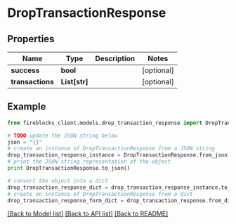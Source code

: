 # DropTransactionResponse


## Properties
Name | Type | Description | Notes
------------ | ------------- | ------------- | -------------
**success** | **bool** |  | [optional] 
**transactions** | **List[str]** |  | [optional] 

## Example

```python
from fireblocks_client.models.drop_transaction_response import DropTransactionResponse

# TODO update the JSON string below
json = "{}"
# create an instance of DropTransactionResponse from a JSON string
drop_transaction_response_instance = DropTransactionResponse.from_json(json)
# print the JSON string representation of the object
print DropTransactionResponse.to_json()

# convert the object into a dict
drop_transaction_response_dict = drop_transaction_response_instance.to_dict()
# create an instance of DropTransactionResponse from a dict
drop_transaction_response_form_dict = drop_transaction_response.from_dict(drop_transaction_response_dict)
```
[[Back to Model list]](../README.md#documentation-for-models) [[Back to API list]](../README.md#documentation-for-api-endpoints) [[Back to README]](../README.md)


